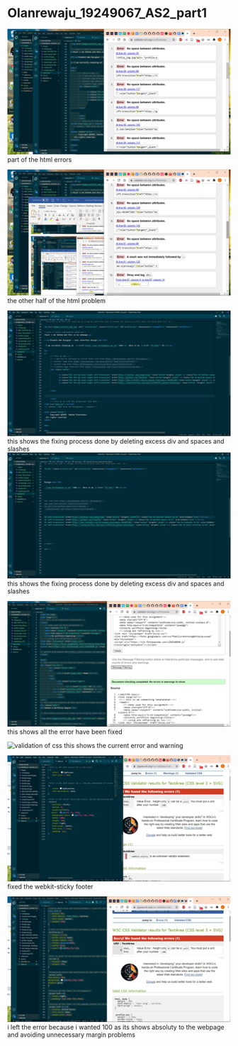 # Olanrewaju_19249067_AS2_part1

![validation of html](images/htmlprob1.jpg)
part of the html errors

![validation of html](images/htmlprob2.jpg)
the other half of the html problem

![validation of html](images/htmlfix1.jpg)
this shows the fixing process done by deleting excess div and spaces and slashes
![validation of html](images/htmlfix2.jpg)
this shows the fixing process done by deleting excess div and spaces and slashes

![validation of html](images/htmldone.jpg)
this shows all the error have been fixed

![validation of css](images/csserrorwarning.jpg)
this shows the current error and warning

![validation of  css](images/cssfix.jpg)
fixed the webkit-sticky footer

![validation of  css](images/cssdone.jpg)
i left the error because i wanted 100 as its shows absoluty to the webpage and avoiding unnecessary margin problems
